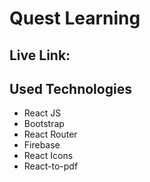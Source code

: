 # Quest Learning

## Live Link:

## Used Technologies

- React JS
- Bootstrap
- React Router
- Firebase
- React Icons
- React-to-pdf
